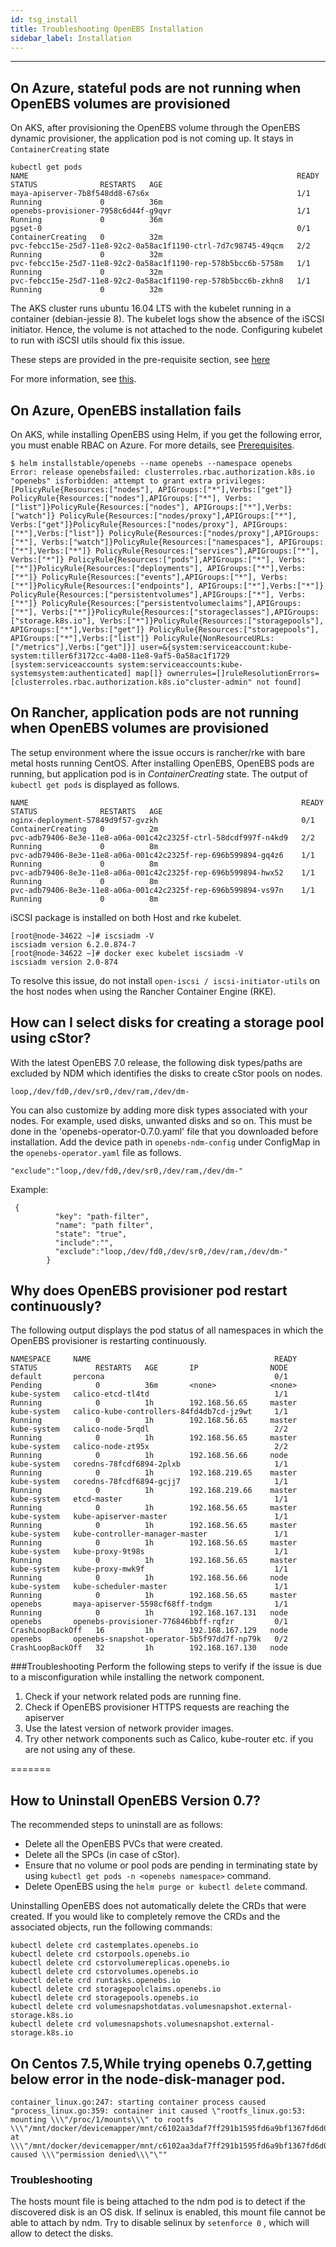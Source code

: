 ```yaml
---
id: tsg_install
title: Troubleshooting OpenEBS Installation
sidebar_label: Installation
---
```


------

## On Azure, stateful pods are not running when OpenEBS volumes are provisioned

On AKS, after provisioning the OpenEBS volume through the OpenEBS dynamic provisioner, the application pod is not coming up. It stays in `ContainerCreating` state

```
kubectl get pods
NAME                                                            READY     STATUS              RESTARTS   AGE
maya-apiserver-7b8f548dd8-67s6x                                 1/1       Running             0          36m
openebs-provisioner-7958c6d44f-g9qvr                            1/1       Running             0          36m
pgset-0                                                         0/1       ContainerCreating   0          32m
pvc-febcc15e-25d7-11e8-92c2-0a58ac1f1190-ctrl-7d7c98745-49qcm   2/2       Running             0          32m
pvc-febcc15e-25d7-11e8-92c2-0a58ac1f1190-rep-578b5bcc6b-5758m   1/1       Running             0          32m
pvc-febcc15e-25d7-11e8-92c2-0a58ac1f1190-rep-578b5bcc6b-zkhn8   1/1       Running             0          32m
```

The AKS cluster runs ubuntu 16.04 LTS with the kubelet running in a container (debian-jessie 8). The kubelet logs show the absence of the iSCSI initiator. Hence, the volume is not attached to the node. Configuring kubelet to run with iSCSI utils should fix this issue.

These steps are provided in the pre-requisite section, see [here](/docs/next/prerequisites.html#azure-cloud)

For more information, see [this](https://github.com/openebs/openebs/issues/1335).

## On Azure, OpenEBS installation fails

On AKS, while installing OpenEBS using Helm, if you get the following error, you must enable RBAC on Azure. For more details, see [Prerequisites](/docs/next/prerequisites.html).

```
$ helm installstable/openebs --name openebs --namespace openebs
Error: release openebsfailed: clusterroles.rbac.authorization.k8s.io "openebs" isforbidden: attempt to grant extra privileges:[PolicyRule{Resources:["nodes"], APIGroups:["*"],Verbs:["get"]} PolicyRule{Resources:["nodes"],APIGroups:["*"], Verbs:["list"]}PolicyRule{Resources:["nodes"], APIGroups:["*"],Verbs:["watch"]} PolicyRule{Resources:["nodes/proxy"],APIGroups:["*"], Verbs:["get"]}PolicyRule{Resources:["nodes/proxy"], APIGroups:["*"],Verbs:["list"]} PolicyRule{Resources:["nodes/proxy"],APIGroups:["*"], Verbs:["watch"]}PolicyRule{Resources:["namespaces"], APIGroups:["*"],Verbs:["*"]} PolicyRule{Resources:["services"],APIGroups:["*"], Verbs:["*"]} PolicyRule{Resources:["pods"],APIGroups:["*"], Verbs:["*"]}PolicyRule{Resources:["deployments"], APIGroups:["*"],Verbs:["*"]} PolicyRule{Resources:["events"],APIGroups:["*"], Verbs:["*"]}PolicyRule{Resources:["endpoints"], APIGroups:["*"],Verbs:["*"]} PolicyRule{Resources:["persistentvolumes"],APIGroups:["*"], Verbs:["*"]} PolicyRule{Resources:["persistentvolumeclaims"],APIGroups:["*"], Verbs:["*"]}PolicyRule{Resources:["storageclasses"],APIGroups:["storage.k8s.io"], Verbs:["*"]}PolicyRule{Resources:["storagepools"], APIGroups:["*"],Verbs:["get"]} PolicyRule{Resources:["storagepools"], APIGroups:["*"],Verbs:["list"]} PolicyRule{NonResourceURLs:["/metrics"],Verbs:["get"]}] user=&{system:serviceaccount:kube-system:tiller6f3172cc-4a08-11e8-9af5-0a58ac1f1729 [system:serviceaccounts system:serviceaccounts:kube-systemsystem:authenticated] map[]} ownerrules=[]ruleResolutionErrors=[clusterroles.rbac.authorization.k8s.io"cluster-admin" not found]
```

## On Rancher, application pods are not running when OpenEBS volumes are provisioned

The setup environment where the issue occurs is rancher/rke with bare metal hosts running CentOS. After installing OpenEBS, OpenEBS pods are running, but application pod is in *ContainerCreating* state. The output of `kubectl get pods` is displayed as follows.

```
NAME                                                             READY     STATUS              RESTARTS   AGE
nginx-deployment-57849d9f57-gvzkh                                0/1       ContainerCreating   0          2m
pvc-adb79406-8e3e-11e8-a06a-001c42c2325f-ctrl-58dcdf997f-n4kd9   2/2       Running             0          8m
pvc-adb79406-8e3e-11e8-a06a-001c42c2325f-rep-696b599894-gq4z6    1/1       Running             0          8m
pvc-adb79406-8e3e-11e8-a06a-001c42c2325f-rep-696b599894-hwx52    1/1       Running             0          8m
pvc-adb79406-8e3e-11e8-a06a-001c42c2325f-rep-696b599894-vs97n    1/1       Running             0          8m
```

iSCSI package is installed on both Host and rke kubelet.

```
[root@node-34622 ~]# iscsiadm -V
iscsiadm version 6.2.0.874-7
[root@node-34622 ~]# docker exec kubelet iscsiadm -V
iscsiadm version 2.0-874
```

To resolve this issue, do not install `open-iscsi / iscsi-initiator-utils` on the host nodes when using the Rancher Container Engine (RKE).

## How can I select disks for creating a storage pool using cStor?

With the latest OpenEBS 7.0 release, the following disk types/paths are excluded by NDM which identifies the disks to create cStor pools on nodes.
```
loop,/dev/fd0,/dev/sr0,/dev/ram,/dev/dm-
```
You can also customize by adding more disk types associated with your nodes. For example, used disks, unwanted disks and so on. This must be done in the 'openebs-operator-0.7.0.yaml' file that you downloaded before installation. Add the device path in `openebs-ndm-config` under ConfigMap in the `openebs-operator.yaml` file as follows.
```
"exclude":"loop,/dev/fd0,/dev/sr0,/dev/ram,/dev/dm-"
```
Example:
```
 {
          "key": "path-filter",
          "name": "path filter",
          "state": "true",
          "include":"",
          "exclude":"loop,/dev/fd0,/dev/sr0,/dev/ram,/dev/dm-"
        }
```

## Why does OpenEBS provisioner pod restart continuously?

The following output displays the pod status of all namespaces in which the OpenEBS provisioner is restarting continuously.

```
NAMESPACE     NAME                                         READY     STATUS             RESTARTS   AGE       IP                NODE
default       percona                                      0/1       Pending            0          36m       <none>            <none>
kube-system   calico-etcd-tl4td                            1/1       Running            0          1h        192.168.56.65     master
kube-system   calico-kube-controllers-84fd4db7cd-jz9wt     1/1       Running            0          1h        192.168.56.65     master
kube-system   calico-node-5rqdl                            2/2       Running            0          1h        192.168.56.65     master
kube-system   calico-node-zt95x                            2/2       Running            0          1h        192.168.56.66     node
kube-system   coredns-78fcdf6894-2plxb                     1/1       Running            0          1h        192.168.219.65    master
kube-system   coredns-78fcdf6894-gcjj7                     1/1       Running            0          1h        192.168.219.66    master
kube-system   etcd-master                                  1/1       Running            0          1h        192.168.56.65     master
kube-system   kube-apiserver-master                        1/1       Running            0          1h        192.168.56.65     master
kube-system   kube-controller-manager-master               1/1       Running            0          1h        192.168.56.65     master
kube-system   kube-proxy-9t98s                             1/1       Running            0          1h        192.168.56.65     master
kube-system   kube-proxy-mwk9f                             1/1       Running            0          1h        192.168.56.66     node
kube-system   kube-scheduler-master                        1/1       Running            0          1h        192.168.56.65     master
openebs       maya-apiserver-5598cf68ff-tndgm              1/1       Running            0          1h        192.168.167.131   node
openebs       openebs-provisioner-776846bbff-rqfzr         0/1       CrashLoopBackOff   16         1h        192.168.167.129   node
openebs       openebs-snapshot-operator-5b5f97dd7f-np79k   0/2       CrashLoopBackOff   32         1h        192.168.167.130   node
```

###Troubleshooting
Perform the following steps to verify if the issue is due to a misconfiguration while installing the network component.

  1. Check if your network related pods are running fine. 
  2. Check if OpenEBS provisioner HTTPS requests are reaching the apiserver
  3. Use the latest version of network provider images.
  4. Try other network components such as Calico, kube-router etc. if you are not using any of these.
  
=======

## How to Uninstall OpenEBS Version 0.7?

The recommended steps to uninstall are as follows:
 - Delete all the OpenEBS PVCs that were created.
 - Delete all the SPCs (in case of cStor).
 - Ensure that no volume or pool pods are pending in terminating state by using `kubectl get pods -n <openebs namespace>` command.
 - Delete OpenEBS using the `helm purge or kubectl delete` command.

Uninstalling OpenEBS does not automatically delete the CRDs that were created. If you would like to completely remove the CRDs and the associated objects, run the following commands:

```
kubectl delete crd castemplates.openebs.io
kubectl delete crd cstorpools.openebs.io
kubectl delete crd cstorvolumereplicas.openebs.io
kubectl delete crd cstorvolumes.openebs.io
kubectl delete crd runtasks.openebs.io
kubectl delete crd storagepoolclaims.openebs.io
kubectl delete crd storagepools.openebs.io
kubectl delete crd volumesnapshotdatas.volumesnapshot.external-storage.k8s.io
kubectl delete crd volumesnapshots.volumesnapshot.external-storage.k8s.io
```
 
 ## On Centos 7.5,While trying openebs 0.7,getting below error in the node-disk-manager pod.
 
 ```
 container_linux.go:247: starting container process caused "process_linux.go:359: container init caused \"rootfs_linux.go:53: mounting \\\"/proc/1/mounts\\\" to rootfs \\\"/mnt/docker/devicemapper/mnt/c6102aa3daf7ff291b1595fd6a9bf1367fd6d013498cc0a36442d9de4b968f3d/rootfs\\\" at \\\"/mnt/docker/devicemapper/mnt/c6102aa3daf7ff291b1595fd6a9bf1367fd6d013498cc0a36442d9de4b968f3d/rootfs/host/mounts\\\" caused \\\"permission denied\\\"\""
 ```
 ### Troubleshooting
 
The hosts mount file is being attached to the ndm pod is to detect if the discovered disk is an OS disk. If selinux is enabled, this mount file cannot be able to attach by ndm. Try to disable selinux by  `setenforce 0` , which will allow to detect the disks.

<!-- Hotjar Tracking Code for https://docs.openebs.io -->
<script>


```
   (function(h,o,t,j,a,r){
           h.hj=h.hj||function(){(h.hj.q=h.hj.q||[]).push(arguments)};
           h._hjSettings={hjid:785693,hjsv:6};
           a=o.getElementsByTagName('head')[0];
           r=o.createElement('script');r.async=1;
           r.src=t+h._hjSettings.hjid+j+h._hjSettings.hjsv;
           a.appendChild(r);
   })(window,document,'https://static.hotjar.com/c/hotjar-','.js?sv=');
```


</script>
